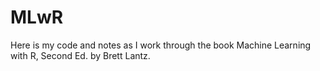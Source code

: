 # MLwR
Here is my code and notes as I work through the book Machine Learning with R, Second Ed. by Brett Lantz.
